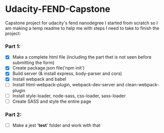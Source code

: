 # Udacity-FEND-Capstone
Capstone project for udacity's fend nanodegree
I started from scratch so I am making a temp readme to help me with steps I need to take to finish the project:

### Part 1:
- [x] Make a complete html file (including the part thet is not seen before submitting the form)
- [x] Create package.json file('npm init')
- [x] Build server (& install express, body-parser and cors)
- [x] Install webpack and babel
- [ ] Install html-webpack-plugin, webpack-dev-server and clean-webpack-plugin
- [ ] Install style-loader, node-sass, css-loader, sass-loader
- [ ] Create SASS and style the entire page

### Part 2:
- [ ] Make a jest '__test__' folder and work with that
